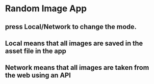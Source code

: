 # Random Image App

## press Local/Network to change the mode.
## Local means that all images are saved in the asset file in the app
## Network means that all images are taken from the web using an API